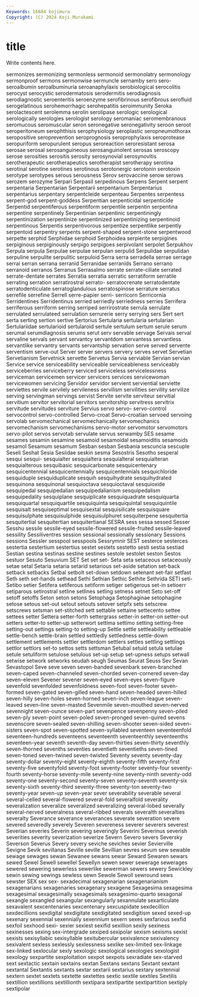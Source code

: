 ```yaml
---
Keywords: 16684 kojimura
Copyright: (C) 2024 Koji Murakami
---
```


# title

Write contents here.



sermonizes sermonizing
sermonless sermonoid sermonolatry sermonology sermonproof sermons sermonwise sermuncle sernamby sero
sero- seroalbumin seroalbuminuria seroanaphylaxis serobiological serocolitis serocyst serocystic serodermatosis serodermitis
serodiagnosis serodiagnostic seroenteritis seroenzyme serofibrinous serofibrous serofluid serogelatinous serohemorrhagic serohepatitis
seroimmunity Seroka serolactescent serolemma serolin serolipase serologic serological serologically serologies
serologist serology seromaniac seromembranous seromucous seromuscular seron seronegative seronegativity seroon
seroot seroperitoneum serophthisis serophysiology seroplastic seropneumothorax seropositive seroprevention seroprognosis seroprophylaxis
seroprotease seropuriform seropurulent seropus seroreaction seroresistant serosa serosae serosal serosanguineous
serosanguinolent serosas seroscopy serose serosities serositis serosity serosynovial serosynovitis serotherapeutic
serotherapeutics serotherapist serotherapy serotina serotinal serotine serotines serotinous serotonergic serotonin
serotoxin serotype serotypes serous serousness Serov serovaccine serow serows serozem
serozyme Serpari Serpasil serpedinous Serpens Serpent serpent serpentaria Serpentarian Serpentarii
serpentarium Serpentarius serpentarius serpentary serpentcleide serpenteau Serpentes serpentess serpent-god serpent-goddess
Serpentian serpenticidal serpenticide Serpentid serpentiferous serpentiform serpentile serpentin serpentina serpentine
serpentinely Serpentinian serpentinic serpentiningly serpentinization serpentinize serpentinized serpentinizing serpentinoid serpentinous
Serpentis serpentivorous serpentize serpentlike serpently serpentoid serpentry serpents serpent-shaped serpent-stone
serpentwood serpette serphid Serphidae serphoid Serphoidea serpierite serpigines serpiginous serpiginously
serpigo serpigoes serpivolant serpolet Serpukhov Serpula serpula Serpulae serpulae serpulan
serpulid Serpulidae serpulidan serpuline serpulite serpulitic serpuloid Serra serra serradella
serrae serrage serrai serran serrana serranid Serranidae serranids Serrano serrano
serranoid serranos Serranus Serrasalmo serrate serrate-ciliate serrated serrate-dentate serrates Serratia
serratia serratic serratiform serratile serrating serration serratirostral serrato- serratocrenate serratodentate
serratodenticulate serratoglandulous serratospinose serrature serratus serrefile serrefine Serrell serre-papier serri-
serricorn Serricornia Serridentines Serridentinus serried serriedly serriedness serries Serrifera serriferous
serriform serring serriped serrirostrate serrula serrulate serrulated serrulateed serrulation serrurerie
serry serrying sers Sert sert serta serting sertion sertive Sertorius
Sertularia sertularia sertularian Sertulariidae sertularioid sertularoid sertule sertulum sertum serule
serum serumal serumdiagnosis serums serut serv servable servage Servais serval
servaline servals servant servantcy servantdom servantess servantless servantlike servantry servants
servantship servation serve served servente serventism serve-out Server server servers
servery serves servet Servetian Servetianism Servetnick servette Servetus Servia serviable
Servian servian Service service serviceability serviceable serviceableness serviceably serviceberries serviceberry
serviced serviceless servicelessness serviceman servicemen servicer servicers services servicewoman servicewomen
servicing Servidor servidor servient serviential serviette serviettes servile servilely servileness
servilism servilities servility servilize serving servingman servings servist Servite servite
serviteur servitial servitium servitor servitorial servitors servitorship servitress servitrix servitude
servitudes serviture Servius servo servo- servo-control servocontrol servo-controlled Servo-croat Servo-croatian
servoed servoing servolab servomechanical servomechanically servomechanics servomechanism servomechanisms servo-motor servomotor
servomotors servo-pilot servos servotab servulate servus serwamby SES sesame sesames
sesamin sesamine sesamoid sesamoidal sesamoiditis sesamoids sesamol Sesamum sesamum Sesban
sesban Sesbania sescuncia sescuple Seseli Seshat Sesia Sesiidae seskin sesma
Sesostris Sesotho sesperal sesqui sesqui- sesquialter sesquialtera sesquialteral sesquialteran sesquialterous
sesquibasic sesquicarbonate sesquicentenary sesquicentennial sesquicentennially sesquicentennials sesquichloride sesquiduple sesquiduplicate sesquih
sesquihydrate sesquihydrated sesquinona sesquinonal sesquioctava sesquioctaval sesquioxide sesquipedal sesquipedalian sesquipedalianism
sesquipedalism sesquipedality sesquiplane sesquiplicate sesquiquadrate sesquiquarta sesquiquartal sesquiquartile sesquiquinta sesquiquintal
sesquiquintile sesquisalt sesquiseptimal sesquisextal sesquisilicate sesquisquare sesquisulphate sesquisulphide sesquisulphuret sesquiterpene
sesquitertia sesquitertial sesquitertian sesquitertianal SESRA sess sessa sessed Sesser Sesshu
sessile sessile-eyed sessile-flowered sessile-fruited sessile-leaved sessility Sessiliventres session sessional sessionally
sessionary Sessions sessions Sessler sesspool sesspools Sessrymnir SEST sesterce sesterces
sestertia sestertium sestertius sestet sestets sestetto sesti sestia sestiad Sestian
sestina sestinas sestine sestines sestole sestolet seston Sestos sestuor Sesuto
Sesuvium SET Set set set- Seta seta setaceous setaceously setae
setal Setaria setaria setarid setarious set-aside setation set-back setback setbacks
Setbal setbolt set-down setdown setenant set-fair setfast Seth seth set-hands
sethead Sethi Sethian Sethic Sethite Sethrida SETI seti- Setibo setier
Setifera setiferous setiform setiger setigerous set-in setioerr setiparous setirostral setline
setlines setling setness setnet Seto set-off setoff setoffs Seton seton
setons Setophaga Setophaginae setophagine setose setous set-out setout setouts setover
setpfx sets setscrew setscrews setsman set-stitched sett settable settaine settecento
settee settees setter Settera setter-forth settergrass setter-in setter-on setter-out setters
setter-to setter-up setterwort settima settimo setting setting-free setting-out settings setting-to
setting-up Settle settle settleability settleable settle-bench settle-brain settled settledly settledness
settle-down settlement settlements settler settlerdom settlers settles settling settlings settlor
settlors set-to settos setts settsman Setubal setuid setula setulae setule
setuliform setulose setulous set-up setup set-upness setups setwall setwise setwork
setworks seudah seugh Seumas Seurat Seuss Sev Sevan Sevastopol Seve
seve seven seven-banded sevenbark seven-branched seven-caped seven-channeled seven-chorded seven-cornered seven-day
seven-eleven Sevener sevener seven-eyed seven-eyes seven-figure sevenfold sevenfolded sevenfoldness seven-foot
seven-footer seven-formed seven-gated seven-gilled seven-hand seven-headed seven-hilled seven-hilly seven-holes seven-horned
seven-inch seven-league seven-leaved seven-line seven-masted Sevenmile seven-mouthed seven-nerved sevennight seven-ounce
seven-part sevenpence sevenpenny seven-piled seven-ply seven-point seven-poled seven-pronged seven-quired sevens
sevenscore seven-sealed seven-shilling seven-shooter seven-sided seven-sisters seven-spot seven-spotted seven-syllabled seventeen
seventeenfold seventeen-hundreds seventeens seventeenth seventeenthly seventeenths seventeen-year seventh seventh-day seven-thirties
seven-thirty seventhly seven-thorned sevenths seventies seventieth seventieths seven-tined seven-toned seven-twined
seven-twisted Seventy seventy seventy-day seventy-dollar seventy-eight seventy-eighth seventy-fifth seventy-first seventy-five
seventyfold seventy-foot seventy-footer seventy-four seventy-fourth seventy-horse seventy-mile seventy-nine seventy-ninth seventy-odd
seventy-one seventy-second seventy-seven seventy-seventh seventy-six seventy-sixth seventy-third seventy-three seventy-ton seventy-two
seventy-year seven-up seven-year sever severability severable several several-celled several-flowered several-fold
severalfold severality severalization severalize severalized severalizing several-lobed severally several-nerved severalness
several-ribbed severals severalth severalties severalty Severance severance severances severate severation
severe severed severedly severely Severen severeness severer severers severest Severian
severies Severin severing severingly Severini Severinus severish severities severity severization
severize Severn Severo severs Seversky Severson Severus Severy severy seviche
seviches sevier Sevierville Sevigne Sevik sevillanas Seville seville Sevillian sevres
sevum sew sewable sewage sewages sewan Sewanee sewans sewar Seward
Sewaren sewars sewed Sewel Sewell sewellel Sewellyn sewen sewer sewerage
sewerages sewered sewering sewerless sewerlike sewerman sewers sewery Sewickley sewin
sewing sewings sewless sewn Sewole Sewoll sewround sews sewster SEX
sex sex- sexadecimal sexagenarian sexagenarianism sexagenarians sexagenaries sexagenary sexagene Sexagesima
sexagesima sexagesimal sexagesimally sexagesimals sexagesimo-quarto sexagonal sexangle sexangled sexangular sexangularly
sexannulate sexarticulate sexavalent sexcentenaries sexcentenary sexcuspidate sexdecillion sexdecillions sexdigital sexdigitate
sexdigitated sexdigitism sexed sexed-up sexenary sexennial sexennially sexennium sexern sexes
sexfarious sexfid sexfoil sexhood sexi- sexier sexiest sexifid sexillion sexily
sexiness sexinesses sexing sex-intergrade sexiped sexipolar sexism sexisms sexist sexists
sexisyllabic sexisyllable sexitubercular sexivalence sexivalency sexivalent sexless sexlessly sexlessness sexlike
sex-limited sex-linkage sex-linked sexlocular sexly sexologic sexological sexologies sexologist sexology
sexpartite sexploitation sexpot sexpots sexradiate sex-starved sext sextactic sextain sextains
sextan Sextans sextans Sextant sextant sextantal Sextantis sextants sextar sextarii
sextarius sextary sextennial sextern sextet sextets sextette sextettes sextic sextile
sextiles Sextilis sextillion sextillions sextillionth sextipara sextipartite sextipartition sextiply sextipolar
